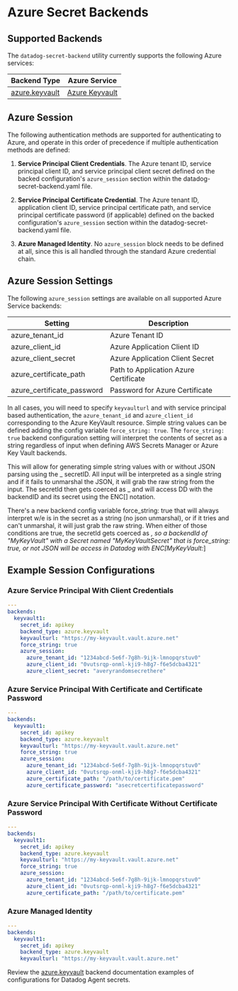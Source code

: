 # Azure Secret Backends

## Supported Backends

The `datadog-secret-backend` utility currently supports the following Azure services:

| Backend Type | Azure Service |
| --- | --- |
| [azure.keyvault](keyvault.md) | [Azure Keyvault](https://docs.microsoft.com/en-us/Azure/key-vault/secrets/quick-create-portal) |


## Azure Session

The following authentication methods are supported for authenticating to Azure, and operate in this order of precedence if multiple authentication methods are defined:

1. **Service Principal Client Credentials**. The Azure tenant ID, service principal client ID, and service principal client secret defined on the backed configuration's `azure_session` section within the datadog-secret-backend.yaml file.

2. **Service Principal Certificate Credential**. The Azure tenant ID, application client ID, service principal certificate path, and service principal certificate password (if applicable) defined on the backed configuration's `azure_session` section within the datadog-secret-backend.yaml file.

3. **Azure Managed Identity**. No `azure_session` block needs to be defined at all, since this is all handled through the standard Azure credential chain.

## Azure Session Settings

The following `azure_session` settings are available on all supported Azure Service backends:

| Setting | Description |
| --- | --- |
| azure_tenant_id | Azure Tenant ID |
| azure_client_id | Azure Application Client ID |
| azure_client_secret | Azure Application Client Secret |
| azure_certificate_path | Path to Application Azure Certificate |
| azure_certificate_password | Password for Azure Certificate |

In all cases, you will need to specify `keyvaulturl` and with service principal based authentication, the `azure_tenant_id` and `azure_client_id` corresponding to the Azure KeyVault resource.
Simple string values can be defined adding the config variable `force_string: true`. The `force_string: true` backend configuration setting will interpret the contents of secret as a string regardless of input when defining AWS Secrets Manager or Azure Key Vault backends.

This will allow for generating simple string values with or without JSON parsing using the _ secretID. All input will be interpreted as a single string and if it fails to unmarshal the JSON, it will grab the raw string from the input. The secretId then gets coerced as _ and will access DD with the backendID and its secret using the ENC[] notation.

There's a new backend config variable force_string: true that will always interpret w/e is in the secret as a string (no json unmarshal), or if it tries and can't unmarshal, it will just grab the raw string. When either of those conditions are true, the secretId gets coerced as _, so a backendId of "MyKeyVault" with a Secret named "MyKeyVaultSecret" that is force_string: true, or not JSON will be access in Datadog with ENC[MyKeyVault:_]

## Example Session Configurations

### Azure Service Principal With Client Credentials
```yaml
---
backends:
  keyvault1:
    secret_id: apikey
    backend_type: azure.keyvault
    keyvaulturl: "https://my-keyvault.vault.azure.net"
    force_string: true
    azure_session:
      azure_tenant_id: "1234abcd-5e6f-7g8h-9ijk-lmnopqrstuv0"
      azure_client_id: "0vutsrqp-onml-kji9-h8g7-f6e5dcba4321"
      azure_client_secret: "averyrandomsecrethere"
```

### Azure Service Principal With Certificate and Certificate Password
```yaml
---
backends:
  keyvault1:
    secret_id: apikey
    backend_type: azure.keyvault
    keyvaulturl: "https://my-keyvault.vault.azure.net"
    force_string: true
    azure_session:
      azure_tenant_id: "1234abcd-5e6f-7g8h-9ijk-lmnopqrstuv0"
      azure_client_id: "0vutsrqp-onml-kji9-h8g7-f6e5dcba4321"
      azure_certificate_path: "/path/to/certificate.pem"
      azure_certificate_password: "asecretcertificatepassword"
```

### Azure Service Principal With Certificate Without Certificate Password
```yaml
---
backends:
  keyvault1:
    secret_id: apikey
    backend_type: azure.keyvault
    keyvaulturl: "https://my-keyvault.vault.azure.net"
    force_string: true
    azure_session:
      azure_tenant_id: "1234abcd-5e6f-7g8h-9ijk-lmnopqrstuv0"
      azure_client_id: "0vutsrqp-onml-kji9-h8g7-f6e5dcba4321"
      azure_certificate_path: "/path/to/certificate.pem"
```

### Azure Managed Identity
```yaml
---
backends:
  keyvault1:
    secret_id: apikey
    backend_type: azure.keyvault
    keyvaulturl: "https://my-keyvault.vault.azure.net"
```

Review the [azure.keyvault](keyvault.md) backend documentation examples of configurations for Datadog Agent secrets.
